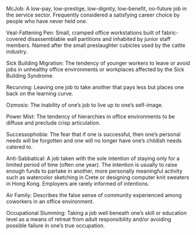 McJob: A low-pay, low-prestige, low-dignity, low-benefit, no-future job in the service sector. Frequently considered a satisfying career choice by people who have never held one.

Veal-Fattening Pen: Small, cramped office workstations built of fabric-covered disassemblable wall partitions and inhabited by junior staff members. Named after the small preslaughter cubicles used by the cattle industry.

Sick Building Migration: The tendency of younger workers to leave or avoid jobs in unhealthy office environments or workplaces affected by the Sick Building Syndrome.

Recurving: Leaving one job to take another that pays less but places one back on the learning curve.

Ozmosis: The inability of one’s job to live up to one’s self-image.

Power Mist: The tendency of hierarchies in office environments to be diffuse and preclude crisp articulation.

Successophobia: The fear that if one is successful, then one’s personal needs will be forgotten and one will no longer have one’s childish needs catered to.

Anti-Sabbatical: A job taken with the sole intention of staying only for a limited period of time (often one year). The intention is usually to raise enough funds to partake in another, more personally meaningful activity such as watercolor sketching in Crete or designing computer knit sweaters in Hong Kong. Employers are rarely informed of intentions.

Air Family: Describes the false sense of community experienced among coworkers in an office environment.

Occupational Slumming: Taking a job well beneath one’s skill or education level as a means of retreat from adult responsibility and/or avoiding possible failure in one’s true occupation.
